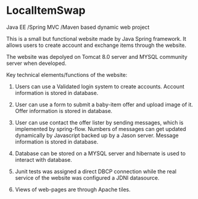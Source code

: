 # LocalItemSwap
Java EE /Spring MVC /Maven based dynamic web project

This is a small but functional website made by Java Spring framework.
It allows users to create account and exchange items through the website.

The website was depolyed on Tomcat 8.0 server and MYSQL community server when developed.

Key technical elements/functions of the website:

1. Users can use a Validated login system to create accounts. Account information is stored in database.

2. User can use a form to submit a baby-item offer and upload image of it. Offer information is stored in database.

3. User can use contact the offer lister by sending messages, which is implemented by spring-flow. 
   Numbers of messages can get updated dynamically by Javascript backed up by a Jason server.
   Message information is stored in database.
   
4. Database can be stored on a MYSQL server and hibernate is used to interact with database.

5. Junit tests was assigned a direct DBCP connection while the real service of the website was configured a JDNI datasource.

6. Views of web-pages are through Apache tiles.
 
